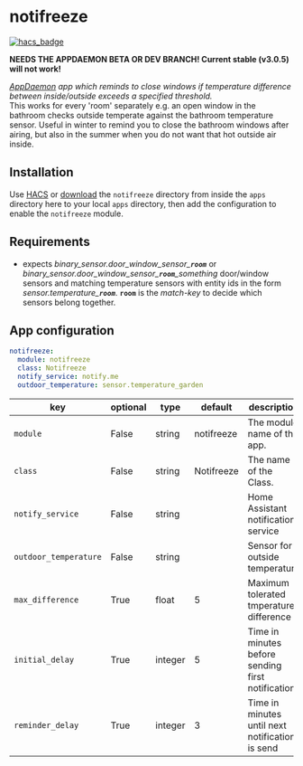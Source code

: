 # notifreeze

[![hacs_badge](https://img.shields.io/badge/HACS-Custom-orange.svg)](https://github.com/custom-components/hacs)

**NEEDS THE APPDAEMON BETA OR DEV BRANCH! Current stable (v3.0.5) will not work!**

*[AppDaemon](https://github.com/home-assistant/appdaemon) app which reminds to close windows if temperature difference between inside/outside exceeds a specified threshold.*  
This works for every 'room' separately e.g. an open window in the bathroom checks outside temperate against the bathroom temperature sensor. Useful in winter to remind you to close the bathroom windows after airing, but also in the summer when you do not want that hot outside air inside.

## Installation

Use [HACS](https://github.com/custom-components/hacs) or [download](https://github.com/benleb/ad-notifreeze/releases) the `notifreeze` directory from inside the `apps` directory here to your local `apps` directory, then add the configuration to enable the `notifreeze` module.

## Requirements

* expects *binary_sensor.door_window_sensor_**`room`*** or *binary_sensor.door_window_sensor_**`room`**_something* door/window sensors and matching temperature sensors with entity ids in the form *sensor.temperature_**`room`***. **`room`** is the *match-key* to decide which sensors belong together.

## App configuration

```yaml
notifreeze:
  module: notifreeze
  class: Notifreeze
  notify_service: notify.me
  outdoor_temperature: sensor.temperature_garden
```

key | optional | type | default | description
-- | -- | -- | -- | --
`module` | False | string | notifreeze | The module name of the app.
`class` | False | string | Notifreeze | The name of the Class.
`notify_service` | False | string | | Home Assistant notification service
`outdoor_temperature` | False | string | | Sensor for outside temperature
`max_difference` | True | float | 5 | Maximum tolerated tmperature difference
`initial_delay` | True | integer | 5 | Time in minutes before sending first notification
`reminder_delay` | True | integer | 3 | Time in minutes until next notification is send
